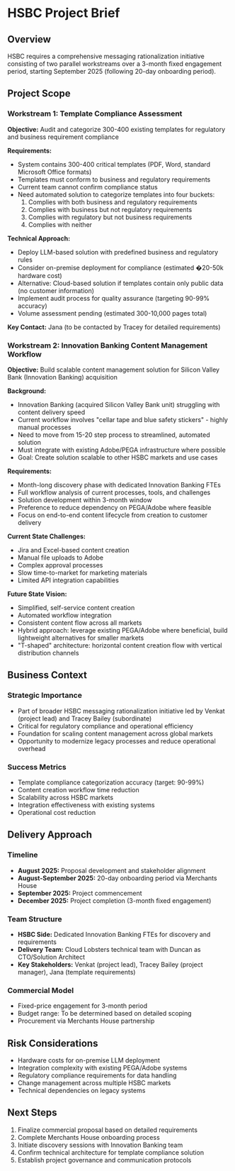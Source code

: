 # HSBC Project Brief

## Overview
HSBC requires a comprehensive messaging rationalization initiative consisting of two parallel workstreams over a 3-month fixed engagement period, starting September 2025 (following 20-day onboarding period).

## Project Scope

### Workstream 1: Template Compliance Assessment
**Objective:** Audit and categorize 300-400 existing templates for regulatory and business requirement compliance

**Requirements:**
- System contains 300-400 critical templates (PDF, Word, standard Microsoft Office formats)
- Templates must conform to business and regulatory requirements
- Current team cannot confirm compliance status
- Need automated solution to categorize templates into four buckets:
  1. Complies with both business and regulatory requirements
  2. Complies with business but not regulatory requirements  
  3. Complies with regulatory but not business requirements
  4. Complies with neither

**Technical Approach:**
- Deploy LLM-based solution with predefined business and regulatory rules
- Consider on-premise deployment for compliance (estimated �20-50k hardware cost)
- Alternative: Cloud-based solution if templates contain only public data (no customer information)
- Implement audit process for quality assurance (targeting 90-99% accuracy)
- Volume assessment pending (estimated 300-10,000 pages total)

**Key Contact:** Jana (to be contacted by Tracey for detailed requirements)

### Workstream 2: Innovation Banking Content Management Workflow
**Objective:** Build scalable content management solution for Silicon Valley Bank (Innovation Banking) acquisition

**Background:**
- Innovation Banking (acquired Silicon Valley Bank unit) struggling with content delivery speed
- Current workflow involves "cellar tape and blue safety stickers" - highly manual processes
- Need to move from 15-20 step process to streamlined, automated solution
- Must integrate with existing Adobe/PEGA infrastructure where possible
- Goal: Create solution scalable to other HSBC markets and use cases

**Requirements:**
- Month-long discovery phase with dedicated Innovation Banking FTEs
- Full workflow analysis of current processes, tools, and challenges
- Solution development within 3-month window
- Preference to reduce dependency on PEGA/Adobe where feasible
- Focus on end-to-end content lifecycle from creation to customer delivery

**Current State Challenges:**
- Jira and Excel-based content creation
- Manual file uploads to Adobe
- Complex approval processes
- Slow time-to-market for marketing materials
- Limited API integration capabilities

**Future State Vision:**
- Simplified, self-service content creation
- Automated workflow integration
- Consistent content flow across all markets
- Hybrid approach: leverage existing PEGA/Adobe where beneficial, build lightweight alternatives for smaller markets
- "T-shaped" architecture: horizontal content creation flow with vertical distribution channels

## Business Context

### Strategic Importance
- Part of broader HSBC messaging rationalization initiative led by Venkat (project lead) and Tracey Bailey (subordinate)
- Critical for regulatory compliance and operational efficiency
- Foundation for scaling content management across global markets
- Opportunity to modernize legacy processes and reduce operational overhead

### Success Metrics
- Template compliance categorization accuracy (target: 90-99%)
- Content creation workflow time reduction
- Scalability across HSBC markets
- Integration effectiveness with existing systems
- Operational cost reduction

## Delivery Approach

### Timeline
- **August 2025:** Proposal development and stakeholder alignment
- **August-September 2025:** 20-day onboarding period via Merchants House
- **September 2025:** Project commencement
- **December 2025:** Project completion (3-month fixed engagement)

### Team Structure
- **HSBC Side:** Dedicated Innovation Banking FTEs for discovery and requirements
- **Delivery Team:** Cloud Lobsters technical team with Duncan as CTO/Solution Architect
- **Key Stakeholders:** Venkat (project lead), Tracey Bailey (project manager), Jana (template requirements)

### Commercial Model
- Fixed-price engagement for 3-month period
- Budget range: To be determined based on detailed scoping
- Procurement via Merchants House partnership

## Risk Considerations
- Hardware costs for on-premise LLM deployment
- Integration complexity with existing PEGA/Adobe systems
- Regulatory compliance requirements for data handling
- Change management across multiple HSBC markets
- Technical dependencies on legacy systems

## Next Steps
1. Finalize commercial proposal based on detailed requirements
2. Complete Merchants House onboarding process
3. Initiate discovery sessions with Innovation Banking team
4. Confirm technical architecture for template compliance solution
5. Establish project governance and communication protocols
